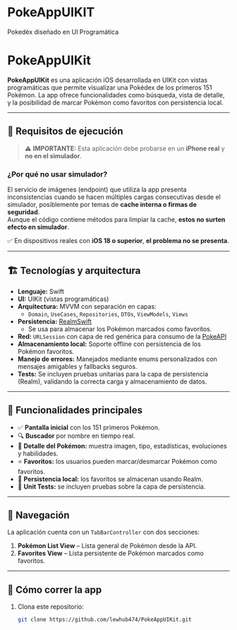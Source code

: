 # PokeAppUIKIT
Pokedéx diseñado en UI Programática 

# PokeAppUIKit

**PokeAppUIKit** es una aplicación iOS desarrollada en UIKit con vistas programáticas que permite visualizar una Pokédex de los primeros 151 Pokémon. La app ofrece funcionalidades como búsqueda, vista de detalle, y la posibilidad de marcar Pokémon como favoritos con persistencia local.

---

## 📱 Requisitos de ejecución

> ⚠️ **IMPORTANTE:** Esta aplicación debe probarse en un **iPhone real** y **no en el simulador**.

### ¿Por qué no usar simulador?

El servicio de imágenes (endpoint) que utiliza la app presenta inconsistencias cuando se hacen múltiples cargas consecutivas desde el simulador, posiblemente por temas de **cache interna o firmas de seguridad**.  
Aunque el código contiene métodos para limpiar la cache, **estos no surten efecto en simulador**.

✅ En dispositivos reales con **iOS 18 o superior**, **el problema no se presenta**.

---

## 🏗️ Tecnologías y arquitectura

- **Lenguaje:** Swift
- **UI:** UIKit (vistas programáticas)
- **Arquitectura:** MVVM con separación en capas:
  - `Domain`, `UseCases`, `Repositories`, `DTOs`, `ViewModels`, `Views`
- **Persistencia:** [RealmSwift](https://realm.io/docs/swift/latest/)
  - Se usa para almacenar los Pokémon marcados como favoritos.
- **Red:** `URLSession` con capa de red genérica para consumo de la [PokeAPI](https://pokeapi.co/)
- **Almacenamiento local:** Soporte offline con persistencia de los Pokémon favoritos.
- **Manejo de errores:** Manejados mediante enums personalizados con mensajes amigables y fallbacks seguros.
- **Tests:** Se incluyen pruebas unitarias para la capa de persistencia (Realm), validando la correcta carga y almacenamiento de datos.

---

## 🧪 Funcionalidades principales

- ✅ **Pantalla inicial** con los 151 primeros Pokémon.
- 🔍 **Buscador** por nombre en tiempo real.
- 📄 **Detalle del Pokémon:** muestra imagen, tipo, estadísticas, evoluciones y habilidades.
- ⭐ **Favoritos:** los usuarios pueden marcar/desmarcar Pokémon como favoritos.
- 💾 **Persistencia local:** los favoritos se almacenan usando Realm.
- 🧪 **Unit Tests:** se incluyen pruebas sobre la capa de persistencia.

---

## 🧭 Navegación

La aplicación cuenta con un `TabBarController` con dos secciones:

1. **Pokémon List View** – Lista general de Pokémon desde la API.
2. **Favorites View** – Lista persistente de Pokémon marcados como favoritos.

---

## 🚀 Cómo correr la app

1. Clona este repositorio:
   ```bash
   git clone https://github.com/lewhub474/PokeAppUIKit.git
